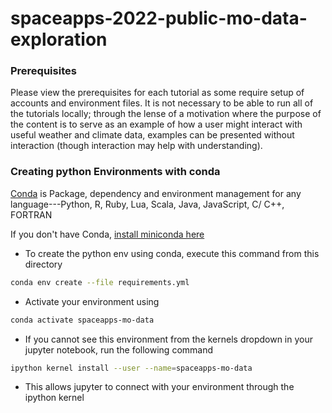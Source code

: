 # spaceapps-2022-public-mo-data-exploration

### Prerequisites

Please view the prerequisites for each tutorial as some require setup of accounts and environment files. It is not necessary to be able to run all of the tutorials locally; through the lense of a motivation where the purpose of the content is to serve as an example of how a user might interact with useful weather and climate data, examples can be presented without interaction (though interaction may help with understanding).

### Creating python Environments with conda 

[Conda](https://docs.conda.io/projects/conda/en/latest/) is Package, dependency and environment management for any language---Python, R, Ruby, Lua, Scala, Java, JavaScript, C/ C++, FORTRAN

If you don't have Conda, [install miniconda here](https://docs.conda.io/en/latest/miniconda.html)

* To create the python env using conda, execute this command from this directory 

```bash
conda env create --file requirements.yml
```

* Activate your environment using 

```bash
conda activate spaceapps-mo-data
```


* If you cannot see this environment from the kernels dropdown in your jupyter notebook, run the following command 

```bash
ipython kernel install --user --name=spaceapps-mo-data
```

* This allows jupyter to connect with your environment through the ipython kernel 